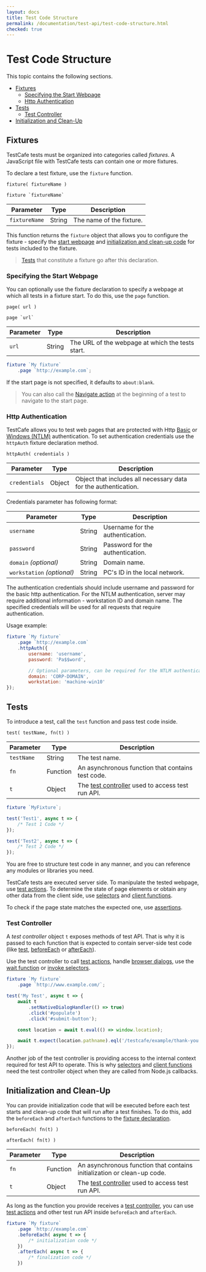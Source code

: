 ```yaml
---
layout: docs
title: Test Code Structure
permalink: /documentation/test-api/test-code-structure.html
checked: true
---
```

# Test Code Structure

This topic contains the following sections.

* [Fixtures](#fixtures)
  * [Specifying the Start Webpage](#specifying-the-start-webpage)
  * [Http Authentication](#http-authentication)
* [Tests](#tests)
  * [Test Controller](#test-controller)
* [Initialization and Clean-Up](#initialization-and-clean-up)

## Fixtures

TestCafe tests must be organized into categories called *fixtures*.
A JavaScript file with TestCafe tests can contain one or more fixtures.

To declare a test fixture, use the `fixture` function.

```text
fixture( fixtureName )
```

```text
fixture `fixtureName`
```

Parameter     | Type   | Description
------------- | ------ | ------------------------
`fixtureName` | String | The name of the fixture.

This function returns the `fixture` object that allows you to configure the fixture - specify the [start webpage](#specifying-the-start-webpage) and [initialization and clean-up code](#initialization-and-clean-up) for tests included to the fixture.

> [Tests](#tests) that constitute a fixture go after this declaration.

### Specifying the Start Webpage

You can optionally use the fixture declaration to specify a webpage at which all tests in a fixture start.
To do this, use the `page` function.

```text
page( url )
```

```text
page `url`
```

Parameter | Type   | Description
--------- | ------ | ------------------------------------------------
`url`     | String | The URL of the webpage at which the tests start.

```js
fixture `My fixture`
    .page `http://example.com`;
```

If the start page is not specified, it defaults to `about:blank`.

> You can also call the [Navigate action](actions/navigate.md) at the beginning of a test
> to navigate to the start page.

### Http Authentication

TestCafe allows you to test web pages that are protected with Http [Basic](https://en.wikipedia.org/wiki/Basic_access_authentication) or [Windows (NTLM)](https://en.wikipedia.org/wiki/Integrated_Windows_Authentication) authentication. To set authentication credentials use the `httpAuth` fixture declaration method.

```text
httpAuth( credentials )
```

Parameter     | Type   | Description
------------- | ------ | ------------------------------------------------
`credentials` | Object | Object that includes all necessary data for the authentication.

Credentials parameter has following format:

Parameter                       | Type   | Description
------------------------------- | ------ | --------------------------------------------------------------------
`username`                      | String | Username for the authentication.
`password`                      | String | Password for the authentication.
`domain`&#160;*(optional)*      | String | Domain name.
`workstation`&#160;*(optional)* | String | PC's ID in the local network.

The authentication credentials should include username and password for the basic http authentication. For the NTLM authentication, server may require additional information - workstation ID and domain name. The specified credentials will be used for all requests that require authentication.

Usage example:

```js
fixture `My fixture`
    .page `http://example.com`
    .httpAuth({
        username: 'username',
        password: 'Pa$$word',

        // Optional parameters, can be required for the NTLM authentication.
        domain: 'CORP-DOMAIN',
        workstation: 'machine-win10'
});
```

## Tests

To introduce a test, call the `test` function and pass test code inside.

```text
test( testName, fn(t) )
```

Parameter  | Type     | Description
---------- | -------- | --------------------------------------------------------------------
`testName` | String   | The test name.
`fn`       | Function | An asynchronous function that contains test code.
`t`        | Object   | The [test controller](#test-controller) used to access test run API.

```js
fixture `MyFixture`;

test('Test1', async t => {
    /* Test 1 Code */
});

test('Test2', async t => {
    /* Test 2 Code */
});
```

You are free to structure test code in any manner, and you can
reference any modules or libraries you need.

TestCafe tests are executed server side. To manipulate the tested webpage, use [test actions](actions/index.md).
To determine the state of page elements or obtain any other data from the client side, use [selectors](selecting-page-elements/selectors.md) and
[client functions](obtaining-data-from-the-client.md).

To check if the page state matches the expected one, use [assertions](assertions/index.md).

### Test Controller

A *test controller* object `t` exposes methods of test API. That is why it is
passed to each function that is expected to contain server-side test code (like [test](#tests),
[beforeEach](#initialization-and-clean-up) or [afterEach](#initialization-and-clean-up)).

Use the test controller to call [test actions](actions/index.md), handle [browser dialogs](handling-native-dialogs.md),
use the [wait function](pausing-the-test.md) or [invoke selectors](selecting-page-elements/index.md).

```js
fixture `My fixture`
    .page `http://www.example.com/`;

test('My Test', async t => {
    await t
        .setNativeDialogHandler(() => true)
        .click('#populate')
        .click('#submit-button');

    const location = await t.eval(() => window.location);

    await t.expect(location.pathname).eql('/testcafe/example/thank-you.html');
});
```

Another job of the test controller is providing access to the internal context required for test API to operate.
This is why [selectors](selecting-page-elements/selectors.md) and
[client functions](obtaining-data-from-the-client.md) need the test controller object when they are
called from Node.js callbacks.

## Initialization and Clean-Up

You can provide initialization code that will be executed before each test starts and clean-up code that will run after a test finishes.
To do this, add the `beforeEach` and `afterEach` functions to the [fixture declaration](#fixtures).

```text
beforeEach( fn(t) )
```

```text
afterEach( fn(t) )
```

Parameter | Type     | Description
--------- | -------- | ---------------------------------------------------------------------------
`fn`      | Function | An asynchronous function that contains initialization or clean-up code.
`t`       | Object   | The [test controller](#test-controller) used to access test run API.

As long as the function you provide receives a [test controller](#test-controller),
you can use [test actions](actions/index.md) and other test run API inside `beforeEach` and `afterEach`.

```js
fixture `My fixture`
    .page `http://example.com`
    .beforeEach( async t => {
        /* initialization code */
    })
    .afterEach( async t => {
        /* finalization code */
    })
```

